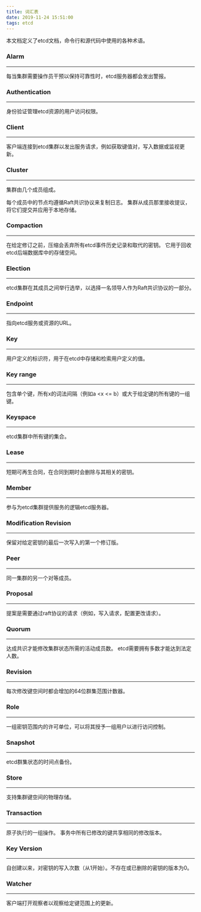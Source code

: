 ```yaml
---
title: 词汇表
date: 2019-11-24 15:51:00
tags: etcd
---
```

本文档定义了etcd文档，命令行和源代码中使用的各种术语。

### Alarm
* * *
每当集群需要操作员干预以保持可靠性时，etcd服务器都会发出警报。

### Authentication
* * *
身份验证管理etcd资源的用户访问权限。

### Client
* * *
客户端连接到etcd集群以发出服务请求，例如获取键值对，写入数据或监视更新。

### Cluster
* * *
集群由几个成员组成。

每个成员中的节点均遵循Raft共识协议来复制日志。 集群从成员那里接收提议，将它们提交并应用于本地存储。
### Compaction
* * *
在给定修订之前，压缩会丢弃所有etcd事件历史记录和取代的密钥。 它用于回收etcd后端数据库中的存储空间。

### Election
* * *
etcd集群在其成员之间举行选举，以选择一名领导人作为Raft共识协议的一部分。

### Endpoint
* * *
指向etcd服务或资源的URL。

### Key
* * *
用户定义的标识符，用于在etcd中存储和检索用户定义的值。

### Key range
* * *
包含单个键，所有x的词法间隔（例如a <x <= b）或大于给定键的所有键的一组键。

### Keyspace
* * *
etcd集群中所有键的集合。

### Lease
* * *
短期可再生合同，在合同到期时会删除与其相关的密钥。

### Member
* * *
参与为etcd集群提供服务的逻辑etcd服务器。

### Modification Revision
* * *
保留对给定密钥的最后一次写入的第一个修订版。

### Peer
* * *
同一集群的另一个对等成员。

### Proposal
* * *
提案是需要通过raft协议的请求（例如，写入请求，配置更改请求）。

### Quorum
* * *
达成共识才能修改集群状态所需的活动成员数。 etcd需要拥有多数才能达到法定人数。

### Revision
* * *
每次修改键空间时都会增加的64位群集范围计数器。

### Role
* * *
一组密钥范围内的许可单位，可以将其授予一组用户以进行访问控制。

### Snapshot
* * *
etcd群集状态的时间点备份。

### Store
* * *
支持集群键空间的物理存储。

### Transaction
* * *
原子执行的一组操作。 事务中所有已修改的键共享相同的修改版本。

### Key Version
* * *
自创建以来，对密钥的写入次数（从1开始）。不存在或已删除的密钥的版本为0。

### Watcher
* * *
客户端打开观察者以观察给定键范围上的更新。
